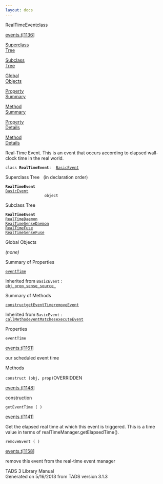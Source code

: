 ```yaml
---
layout: docs
---
```

<span class="title">RealTimeEvent</span><span class="type">class</span>

[events.t](../file/events.t.html)\[[1136](../source/events.t.html#1136)\]

[Superclass  
Tree](#_SuperClassTree_)

[Subclass  
Tree](#_SubClassTree_)

[Global  
Objects](#_ObjectSummary_)

[Property  
Summary](#_PropSummary_)

[Method  
Summary](#_MethodSummary_)

[Property  
Details](#_Properties_)

[Method  
Details](#_Methods_)



Real-Time Event. This is an event that occurs according to elapsed
wall-clock time in the real world.

`class `**`RealTimeEvent`**` :   `[`BasicEvent`](../object/BasicEvent.html)



<span id="_SuperClassTree_"></span>



<span class="hdln">Superclass Tree</span>   (in declaration order)



**`RealTimeEvent`**  
[`BasicEvent`](../object/BasicEvent.html)  
`                 object`  
<span id="_SubClassTree_"></span>



<span class="hdln">Subclass Tree</span>  



**`RealTimeEvent`**  
[`RealTimeDaemon`](../object/RealTimeDaemon.html)  
[`RealTimeSenseDaemon`](../object/RealTimeSenseDaemon.html)  
[`RealTimeFuse`](../object/RealTimeFuse.html)  
[`RealTimeSenseFuse`](../object/RealTimeSenseFuse.html)  
<span id="_ObjectSummary_"></span>



<span class="hdln">Global Objects</span>  



*(none)* <span id="_PropSummary_"></span>



<span class="hdln">Summary of Properties</span>  



[`eventTime`](#eventTime)

Inherited from `BasicEvent` :  
[`obj_`](../object/BasicEvent.html#obj_)[`prop_`](../object/BasicEvent.html#prop_)[`sense_`](../object/BasicEvent.html#sense_)[`source_`](../object/BasicEvent.html#source_)

<span id="_MethodSummary_"></span>



<span class="hdln">Summary of Methods</span>  



[`construct`](#construct)[`getEventTime`](#getEventTime)[`removeEvent`](#removeEvent)

Inherited from `BasicEvent` :  
[`callMethod`](../object/BasicEvent.html#callMethod)[`eventMatches`](../object/BasicEvent.html#eventMatches)[`executeEvent`](../object/BasicEvent.html#executeEvent)

<span id="_Properties_"></span>



<span class="hdln">Properties</span>  



<span id="eventTime"></span>

`eventTime`

[events.t](../file/events.t.html)\[[1161](../source/events.t.html#1161)\]



our scheduled event time



<span id="_Methods_"></span>



<span class="hdln">Methods</span>  



<span id="construct"></span>

`construct (obj, prop)`<span class="rem">OVERRIDDEN</span>

[events.t](../file/events.t.html)\[[1148](../source/events.t.html#1148)\]



construction



<span id="getEventTime"></span>

`getEventTime ( )`

[events.t](../file/events.t.html)\[[1141](../source/events.t.html#1141)\]



Get the elapsed real time at which this event is triggered. This is a
time value in terms of realTimeManager.getElapsedTime().



<span id="removeEvent"></span>

`removeEvent ( )`

[events.t](../file/events.t.html)\[[1158](../source/events.t.html#1158)\]



remove this event from the real-time event manager





TADS 3 Library Manual  
Generated on 5/16/2013 from TADS version 3.1.3


